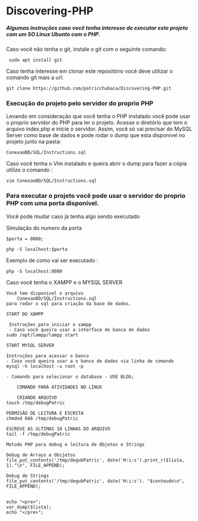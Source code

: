 

# Discovering-PHP
##### Algumas instruções caso você tenha interesse de executar este projeto com um SO Linux Ubunto com o PHP. 

 Caso você não tenha o git, instale o git com o seguinte comando: 
 
 	 sudo apt install git
	 
 Caso tenha interesse em clonar este repositório você deve utilizar o comando git mais a url:
 
 	git clone https://github.com/patricchubaca/Discovering-PHP.git 

### Execução do projeto pelo servidor do proprio PHP 

Levando em consideração que você tenha o PHP instalado você pode usar o proprio servidor do PHP para ler o projeto.
Acesse o diretório que tem o arquivo index.php e inicie o servidor.
Assim, você só vai precisar do MySQL Server como base de dados e pode rodar o dump que esta disponivel no projeto junto na pasta:

	ConexaoBD/SQL/Instructions.sql
	
  Caso você tenha o Vim instalado e queira abrir o dump para fazer a cópia utilize o comando :
  	
	vim ConexaoBD/SQL/Instructions.sql
	
### Para executar o projeto você pode usar o servidor do proprio PHP com uma porta disponivel.

Você pode mudar caso já tenha algo sendo executado 
	
  Simulação do numero da porta
  
  	$porta = 8080;
	  
  	php -S localhost:$porta 	
	  
  Exemplo de como vai ser executado :
    	
	php -S localhost:8080	
	    
Caso você tenha o XAMPP e o MYSQL SERVER  

	Você tem disponivel o arquivo 	
		ConexaoBD/SQL/Instructions.sql 
	para rodar o sql para criação da base de dados.

	START DO XAMPP 
	
	 Instruções para iniciar o xampp
	 - Caso você queira usar a interface do banco de dados
	sudo /opt/lampp/lampp start
	
	START MYSQL SERVER 
        
	Instruções para acessar o banco
	- Caso você queira usar a o banco de dados via linha de comando
	mysql -h localhost -u root -p

	- Comando para selecionar o database - USE BLOG;

    	COMANDO PARA ATIVIDADES NO LINUX  

    	CRIANDO ARQUIVO 
	touch /tmp/debugPatric
	
	PERMISÃO DE LEITURA E ESCRITA
	chmdod 666 /tmp/debugPatric

	ESCREVE AS ULTIMAS 10 LINHAS DO ARQUIVO 
	tail -f /tmp/debugPatric

	Metodo PHP para debug e leitura de Objetos e Strings
	
	Debug de Arrays e Obijetos 
	file_put_contents('/tmp/degubPatric', date('H:i:s').print_r($lista, 1)."\n", FILE_APPEND);
	  
	Debug de Strings 			
	file_put_contents('/tmp/degubPatric', date('H:i:s'). "$conteudo\n", FILE_APPEND);


	echo "<pre>";
	var_dump($lista);
	echo "</pre>";


